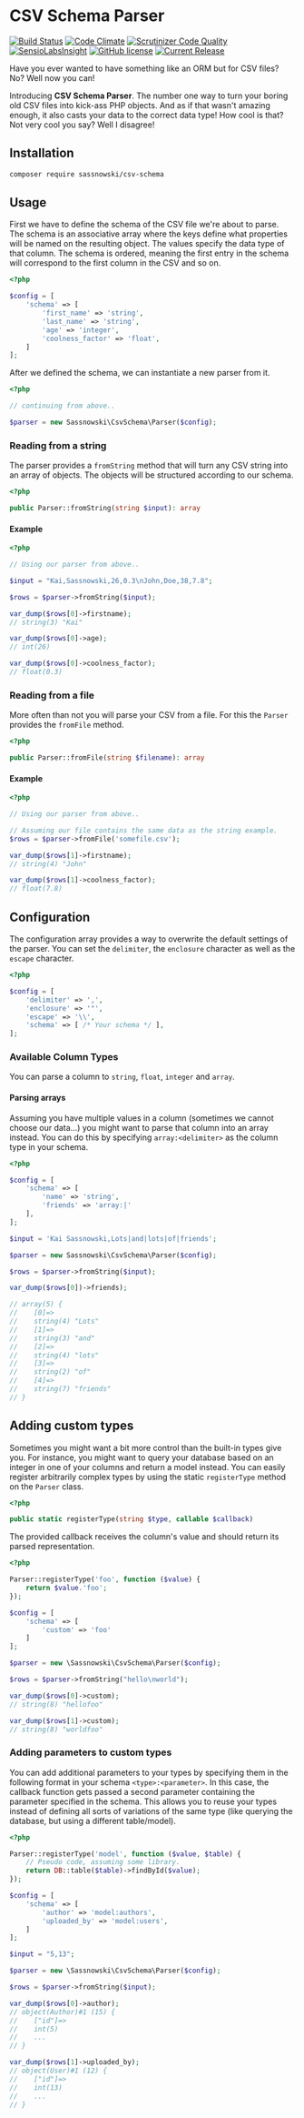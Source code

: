 # CSV Schema Parser

[![Build Status](https://travis-ci.org/ksassnowski/csv-schema.svg?branch=master)](https://travis-ci.org/ksassnowski/csv-schema)
[![Code Climate](https://codeclimate.com/github/ksassnowski/csv-schema/badges/gpa.svg)](https://codeclimate.com/github/ksassnowski/csv-schema)
[![Scrutinizer Code Quality](https://scrutinizer-ci.com/g/ksassnowski/csv-schema/badges/quality-score.png?b=master)](https://scrutinizer-ci.com/g/ksassnowski/csv-schema/?branch=master)
[![SensioLabsInsight](https://insight.sensiolabs.com/projects/efc81c31-f930-4d96-8c90-6104d500788a/mini.png)](https://insight.sensiolabs.com/projects/efc81c31-f930-4d96-8c90-6104d500788a)
[![GitHub license](https://img.shields.io/badge/license-MIT-blue.svg)](https://raw.githubusercontent.com/ksassnowski/csv-schema/master/LICENSE.md)
[![Current Release](https://img.shields.io/badge/packagist-0.2.0-blue.svg)](https://img.shields.io/badge/release-0.3.0-blue.svg)

Have you ever wanted to have something like an ORM but for CSV files? No? Well now you can!

Introducing **CSV Schema Parser**. The number one way to turn your boring old CSV files into kick-ass PHP objects.
And as if that wasn't amazing enough, it also casts your data to the correct data type! How cool is that? Not very cool you say? Well I disagree!

## Installation

```bash
composer require sassnowski/csv-schema
```

## Usage

First we have to define the schema of the CSV file we're about to parse. The schema is an associative array where the keys
define what properties will be named on the resulting object. The values specify the data type of that column.
The schema is ordered, meaning the first entry in the schema will correspond to the first column in the CSV and so on.

```php
<?php

$config = [
    'schema' => [
        'first_name' => 'string',
        'last_name' => 'string',
        'age' => 'integer',
        'coolness_factor' => 'float',
    ]
];
```

After we defined the schema, we can instantiate a new parser from it.

```php
<?php

// continuing from above..

$parser = new Sassnowski\CsvSchema\Parser($config);
```

### Reading from a string

The parser provides a `fromString` method that will turn any CSV string into an array of objects. The objects will be structured according to our schema.

```php
<?php

public Parser::fromString(string $input): array
```

#### Example

```php
<?php

// Using our parser from above..

$input = "Kai,Sassnowski,26,0.3\nJohn,Doe,38,7.8";

$rows = $parser->fromString($input);

var_dump($rows[0]->firstname);
// string(3) "Kai"

var_dump($rows[0]->age);
// int(26)

var_dump($rows[0]->coolness_factor);
// float(0.3)
```

### Reading from a file

More often than not you will parse your CSV from a file. For this the `Parser` provides the `fromFile` method.

```php
<?php

public Parser::fromFile(string $filename): array
```

#### Example

```php
<?php

// Using our parser from above..

// Assuming our file contains the same data as the string example.
$rows = $parser->fromFile('somefile.csv');

var_dump($rows[1]->firstname);
// string(4) "John"

var_dump($rows[1]->coolness_factor);
// float(7.8)
```

## Configuration

The configuration array provides a way to overwrite the default settings of the parser. You can set the `delimiter`, the `enclosure` character as well as the `escape` character.

```php
<?php

$config = [
    'delimiter' => ',',
    'enclosure' => '"',
    'escape' => '\\',
    'schema' => [ /* Your schema */ ],
];
```

### Available Column Types

You can parse a column to `string`, `float`, `integer` and `array`.

#### Parsing arrays

Assuming you have multiple values in a column (sometimes we cannot choose our data...) you might want to parse that column into an array instead.
You can do this by specifying `array:<delimiter>` as the column type in your schema.

```php
<?php

$config = [
    'schema' => [
        'name' => 'string',
        'friends' => 'array:|'
    ],
];

$input = 'Kai Sassnowski,Lots|and|lots|of|friends';

$parser = new Sassnowski\CsvSchema\Parser($config);

$rows = $parser->fromString($input);

var_dump($rows[0])->friends);

// array(5) {
//    [0]=>
//    string(4) "Lots"
//    [1]=>
//    string(3) "and"
//    [2]=>
//    string(4) "lots"
//    [3]=>
//    string(2) "of"
//    [4]=>
//    string(7) "friends"
// }
```

## Adding custom types

Sometimes you might want a bit more control than the built-in types give you. For instance, you might want to query your database
based on an integer in one of your columns and return a model instead. You can easily register
arbitrarily complex types by using the static `registerType` method on the `Parser` class.

```php
<?php

public static registerType(string $type, callable $callback)
```

The provided callback receives the column's value and should return its parsed representation.

```php
<?php

Parser::registerType('foo', function ($value) {
    return $value.'foo';
});

$config = [
    'schema' => [
        'custom' => 'foo'
    ]
];

$parser = new \Sassnowski\CsvSchema\Parser($config);

$rows = $parser->fromString("hello\nworld");

var_dump($rows[0]->custom);
// string(8) "hellofoo"

var_dump($rows[1]->custom);
// string(8) "worldfoo"
```

### Adding parameters to custom types

You can add additional parameters to your types by specifying them in the following format in your schema `<type>:<parameter>`.
In this case, the callback function gets passed a second parameter containing the parameter specified in the schema.
This allows you to reuse your types instead of defining all sorts of variations of the same type (like querying the database, but using a different table/model).

```php
<?php

Parser::registerType('model', function ($value, $table) {
    // Pseudo code, assuming some library.
    return DB::table($table)->findById($value);
});

$config = [
    'schema' => [
        'author' => 'model:authors',
        'uploaded_by' => 'model:users',
    ]
];

$input = "5,13";

$parser = new \Sassnowski\CsvSchema\Parser($config);

$rows = $parser->fromString($input);

var_dump($rows[0]->author);
// object(Author)#1 (15) {
//    ["id"]=>
//    int(5)
//    ...
// }

var_dump($rows[1]->uploaded_by);
// object(User)#1 (12) {
//    ["id"]=>
//    int(13)
//    ...
// }
```
